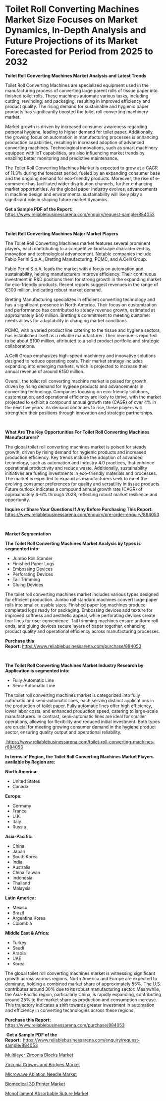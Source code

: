 <p><h1>Toilet Roll Converting Machines Market Size Focuses on Market Dynamics, In-Depth Analysis and Future Projections of its Market Forecasted for Period from 2025 to 2032</h1></p><p><strong>Toilet Roll Converting Machines Market Analysis and Latest Trends</strong></p>
<p><p>Toilet Roll Converting Machines are specialized equipment used in the manufacturing process of converting large parent rolls of tissue paper into finished toilet rolls. These machines automate various tasks, including cutting, rewinding, and packaging, resulting in improved efficiency and product quality. The rising demand for sustainable and hygienic paper products has significantly boosted the toilet roll converting machinery market.</p><p>Market growth is driven by increased consumer awareness regarding personal hygiene, leading to higher demand for toilet paper. Additionally, the growing focus on automation in manufacturing processes is enhancing production capabilities, resulting in increased adoption of advanced converting machines. Technological innovations, such as smart machinery equipped with IoT capabilities, are also influencing market trends by enabling better monitoring and predictive maintenance.</p><p>The Toilet Roll Converting Machines Market is expected to grow at a CAGR of 11.3% during the forecast period, fueled by an expanding consumer base and the ongoing demand for eco-friendly products. Moreover, the rise of e-commerce has facilitated wider distribution channels, further enhancing market opportunities. As the global paper industry evolves, advancements in machine design and environmental sustainability will likely play a significant role in shaping future market dynamics.</p></p>
<p><strong>Get a Sample PDF of the Report:&nbsp;</strong> <a href="https://www.reliablebusinessarena.com/enquiry/request-sample/884053?utm_campaign=3186&utm_medium=2&utm_source=Github&utm_content=ia&utm_term=11042025&utm_id=toilet-roll-converting-machines">https://www.reliablebusinessarena.com/enquiry/request-sample/884053</a></p>
<p>&nbsp;</p>
<p><strong>Toilet Roll Converting Machines Major Market Players</strong></p>
<p><p>The Toilet Roll Converting Machines market features several prominent players, each contributing to a competitive landscape characterized by innovation and technological advancement. Notable companies include Fabio Perini S.p.A., Bretting Manufacturing, PCMC, and A.Celli Group.</p><p>Fabio Perini S.p.A. leads the market with a focus on automation and sustainability, helping manufacturers improve efficiency. Their continuous investment in R&D positions them for strong growth in the expanding market for eco-friendly products. Recent reports suggest revenues in the range of €300 million, indicating robust market demand.</p><p>Bretting Manufacturing specializes in efficient converting technology and has a significant presence in North America. Their focus on customization and performance has contributed to steady revenue growth, estimated at approximately $40 million. Bretting's commitment to meeting customer needs allows for adaptability in changing market conditions.</p><p>PCMC, with a varied product line catering to the tissue and hygiene sectors, has established itself as a reliable manufacturer. Their revenue is reported to be about $100 million, attributed to a solid product portfolio and strategic collaborations.</p><p>A.Celli Group emphasizes high-speed machinery and innovative solutions designed to reduce operating costs. Their market strategy includes expanding into emerging markets, which is projected to increase their annual revenue of around €150 million.</p><p>Overall, the toilet roll converting machine market is poised for growth, driven by rising demand for hygiene products and advancements in converting technology. Companies focusing on eco-friendly solutions, customization, and operational efficiency are likely to thrive, with the market projected to exhibit a compound annual growth rate (CAGR) of over 4% in the next five years. As demand continues to rise, these players will strengthen their positions through innovation and strategic partnerships.</p></p>
<p>&nbsp;</p>
<p><strong>What Are The Key Opportunities For Toilet Roll Converting Machines Manufacturers?</strong></p>
<p><p>The global toilet roll converting machines market is poised for steady growth, driven by rising demand for hygienic products and increased production efficiency. Key trends include the adoption of advanced technology, such as automation and Industry 4.0 practices, that enhance operational productivity and reduce waste. Additionally, sustainability initiatives are fueling investments in eco-friendly materials and processes. The market is expected to expand as manufacturers seek to meet the evolving consumer preferences for quality and versatility in tissue products. Future outlook indicates a compound annual growth rate (CAGR) of approximately 4-6% through 2028, reflecting robust market resilience and opportunity.</p></p>
<p><strong>Inquire or Share Your Questions If Any Before Purchasing This Report:</strong> <a href="https://www.reliablebusinessarena.com/enquiry/pre-order-enquiry/884053?utm_campaign=3186&utm_medium=2&utm_source=Github&utm_content=ia&utm_term=11042025&utm_id=toilet-roll-converting-machines">https://www.reliablebusinessarena.com/enquiry/pre-order-enquiry/884053</a></p>
<p>&nbsp;</p>
<p><strong>Market Segmentation</strong></p>
<p><strong>The Toilet Roll Converting Machines Market Analysis by types is segmented into:</strong></p>
<p><ul><li>Jumbo Roll Stander</li><li>Finished Paper Logs</li><li>Embossing Devices</li><li>Perforating Devices</li><li>Tail Trimming</li><li>Gluing Devices</li></ul></p>
<p><p>The toilet roll converting machines market includes various types designed for efficient production. Jumbo roll standard machines convert large paper rolls into smaller, usable sizes. Finished paper log machines produce completed logs ready for packaging. Embossing devices add texture for improved softness and aesthetic appeal, while perforating devices create tear lines for user convenience. Tail trimming machines ensure uniform roll ends, and gluing devices secure layers of paper together, enhancing product quality and operational efficiency across manufacturing processes.</p></p>
<p><strong>Purchase this Report:&nbsp;</strong><a href="https://www.reliablebusinessarena.com/purchase/884053?utm_campaign=3186&utm_medium=2&utm_source=Github&utm_content=ia&utm_term=11042025&utm_id=toilet-roll-converting-machines">https://www.reliablebusinessarena.com/purchase/884053</a></p>
<p>&nbsp;</p>
<p><strong>The Toilet Roll Converting Machines Market Industry Research by Application is segmented into:</strong></p>
<p><ul><li>Fully Automatic Line</li><li>Semi-Automatic Line</li></ul></p>
<p><p>The toilet roll converting machines market is categorized into fully automatic and semi-automatic lines, each serving distinct applications in the production of toilet paper. Fully automatic lines offer high efficiency, lower labor costs, and enhanced production speed, catering to large-scale manufacturers. In contrast, semi-automatic lines are ideal for smaller operations, allowing for flexibility and reduced initial investment. Both types are crucial for meeting growing consumer demand in the hygiene product sector, ensuring quality output and operational reliability.</p></p>
<p><a href="https://www.reliablebusinessarena.com/toilet-roll-converting-machines-r884053?utm_campaign=3186&utm_medium=2&utm_source=Github&utm_content=ia&utm_term=11042025&utm_id=toilet-roll-converting-machines">&nbsp;https://www.reliablebusinessarena.com/toilet-roll-converting-machines-r884053</a></p>
<p><strong>In terms of Region, the Toilet Roll Converting Machines Market Players available by Region are:</strong></p>
<p>
    <p> <strong> North America: </strong>
        <ul>
            <li>United States</li>
            <li>Canada</li>
        </ul>
        </p> 
    <p> <strong> Europe: </strong>
        <ul>
            <li>Germany</li>
            <li>France</li>
            <li>U.K.</li>
            <li>Italy</li>
            <li>Russia</li>
        </ul>
        </p> 
    <p> <strong> Asia-Pacific: </strong>
        <ul>
            <li>China</li>
            <li>Japan</li>
            <li>South Korea</li>
            <li>India</li>
            <li>Australia</li>
            <li>China Taiwan</li>
            <li>Indonesia</li>
            <li>Thailand</li>
            <li>Malaysia</li>
        </ul>
        </p> 
    <p> <strong> Latin America: </strong>
        <ul>
            <li>Mexico</li>
            <li>Brazil</li>
            <li>Argentina Korea</li>
            <li>Colombia</li>
        </ul>
        </p> 
    <p> <strong> Middle East & Africa: </strong>
        <ul>
            <li>Turkey</li>
            <li>Saudi</li>
            <li>Arabia</li>
            <li>UAE</li>
            <li>Korea</li>
        </ul>
    </p>
    </p>
<p><p>The global toilet roll converting machines market is witnessing significant growth across various regions. North America and Europe are expected to dominate, holding a combined market share of approximately 55%. The U.S. contributes around 30% due to its robust manufacturing sector. Meanwhile, the Asia-Pacific region, particularly China, is rapidly expanding, contributing around 25% to the market share as production and consumption increase. This trajectory indicates a shift towards greater investment in automation and efficiency in converting technologies across these regions.</p></p>
<p><strong>Purchase this Report: </strong><a href="https://www.reliablebusinessarena.com/purchase/884053?utm_campaign=3186&utm_medium=2&utm_source=Github&utm_content=ia&utm_term=11042025&utm_id=toilet-roll-converting-machines">https://www.reliablebusinessarena.com/purchase/884053</a></p>
<p>&nbsp;<strong>Get a Sample PDF of the Report:&nbsp;&nbsp;</strong><a href="https://www.reliablebusinessarena.com/enquiry/request-sample/884053?utm_campaign=3186&utm_medium=2&utm_source=Github&utm_content=ia&utm_term=11042025&utm_id=toilet-roll-converting-machines">https://www.reliablebusinessarena.com/enquiry/request-sample/884053</a></p>
<p><strong></strong></p>
<p><p><a href="https://www.linkedin.com/pulse/whats-driving-multilayer-zirconia-blocks-market-2025-2032-forecast-qvr8f?utm_campaign=3186&utm_medium=2&utm_source=Github&utm_content=ia&utm_term=11042025&utm_id=toilet-roll-converting-machines">Multilayer Zirconia Blocks Market</a></p><p><a href="https://www.linkedin.com/pulse/45-cagr-forecast-zirconia-crowns-bridges-industry-from-k4lcf?utm_campaign=3186&utm_medium=2&utm_source=Github&utm_content=ia&utm_term=11042025&utm_id=toilet-roll-converting-machines">Zirconia Crowns and Bridges Market</a></p><p><a href="https://www.linkedin.com/pulse/microwave-ablation-needle-market-sizeshare-recent-development-0em8f?utm_campaign=3186&utm_medium=2&utm_source=Github&utm_content=ia&utm_term=11042025&utm_id=toilet-roll-converting-machines">Microwave Ablation Needle Market</a></p><p><a href="https://www.linkedin.com/pulse/biomedical-3d-printer-market-deployment-global-opportunities-trends-gyavc?utm_campaign=3186&utm_medium=2&utm_source=Github&utm_content=ia&utm_term=11042025&utm_id=toilet-roll-converting-machines">Biomedical 3D Printer Market</a></p><p><a href="https://www.linkedin.com/pulse/monofilament-absorbable-suture-market-analysis-current-trends-lsajf?utm_campaign=3186&utm_medium=2&utm_source=Github&utm_content=ia&utm_term=11042025&utm_id=toilet-roll-converting-machines">Monofilament Absorbable Suture Market</a></p></p>